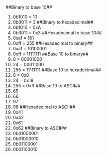 ##Binary to base 10##
1. 0b1010 = 10
2. 0b0011 = 3
##Binary to hexadecimal##
1. 0b1010 = 0xA
2. 0b0011 = 0x3
##Hexadecimal to base 10##
1. 0xa1 = 161
2. 0xff = 255
##Hexadecimal to binary##
1. 0xa1 = 10100001
2. 0xff = 11111111
##Base 10 to binary##
1. 8    = 00001000
2. 24   = 00011000
3. 255  = 11111111
##Base 10 to hexadecimal##
1. 8    = 0x8
2. 24   = 0x18
3. 255  = 0xff
##Base 10 to ASCII##
1. 65
2. 66
3. 97
4. 98
##Hexadecimal to ASCII##
1. 0x41
2. 0x42
3. 0x61
4. 0x62
##Binary to ASCII##
1. 0b01000001
2. 0b01000010
3. 0b01100001
4. 0b01100010

